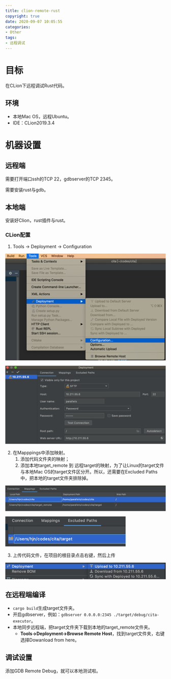 ```yaml
---
title: clion-remote-rust
copyright: true
date: 2020-09-07 10:05:55
categories:
- Other
tags:
- 远程调试
---
```


# 目标

在CLion下远程调试Rust代码。

<!--more-->

## 环境

* 本地Mac OS，远程Ubuntu。
* IDE：CLion2019.3.4

# 机器设置

## 远程端

需要打开端口ssh的TCP 22，gdbserver的TCP 2345。

需要安装rust与gdb。

## 本地端

安装好Clion，rust插件与rust。

### CLion配置

1. Tools -> Deployment -> Configuration

![image-20200907102258454](clion-remote-rust/image-20200907102258454.png)

![image-20200907102510024](clion-remote-rust/image-20200907102510024.png)

2. 在Mapppings中添加映射。
   1. 添加代码文件夹的映射；
   2. 添加本地target_remote 到 远程target的映射，为了让Linux的target文件与本地Mac OS的target文件区分开。所以，还需要在Excluded Paths中，把本地的target文件夹排除掉。

![image-20200907103320500](clion-remote-rust/image-20200907103320500.png)

<img src="clion-remote-rust/image-20200907103404223.png" alt="image-20200907103404223" style="zoom:50%;" />

3. 上传代码文件，在项目的根目录点击右键，然后上传

<img src="clion-remote-rust/image-20200907103748150.png" alt="image-20200907103748150" style="zoom:50%;" />

## 在远程端编译

* `cargo build`生成target文件夹。
* 开启gdbserver，例如：`gdbserver 0.0.0.0:2345 ./target/debug/cita-executor`。
* 本地同步远程端，把target文件夹下载到本地的target_remote文件夹。
  * **Tools→Deployment→Browse Remote Host**，找到target文件夹，右键选择Dowanload from here。

## 调试设置

添加GDB Remote Debug，就可以本地测试啦。

